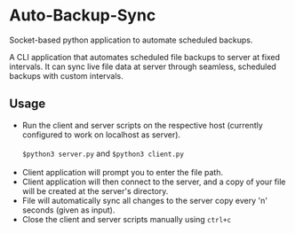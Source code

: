# Auto-Backup-Sync
Socket-based python application to automate scheduled backups.

A CLI application that automates scheduled file backups to server at fixed intervals.
It can sync live file data at server through seamless, scheduled backups with custom intervals.

## Usage

- Run the client and server scripts on the respective host (currently configured to work on localhost as server). <br /><br />
```$python3 server.py``` and ```$python3 client.py```<br /><br />
- Client application will prompt you to enter the file path.<br />
- Client application will then connect to the server, and a copy of your file will be created at the server's directory.<br />
- File will automatically sync all changes to the server copy every 'n' seconds (given as input).<br />
- Close the client and server scripts manually using ```ctrl+c```
